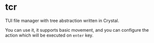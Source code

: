 # tcr

TUI file manager with tree abstraction written in Crystal.

You can use it, it supports basic movement, and you can configure the action which will be executed on `enter` key.
